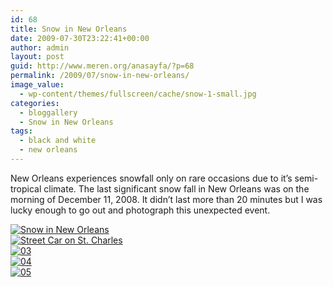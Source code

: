 ```yaml
---
id: 68
title: Snow in New Orleans
date: 2009-07-30T23:22:41+00:00
author: admin
layout: post
guid: http://www.meren.org/anasayfa/?p=68
permalink: /2009/07/snow-in-new-orleans/
image_value:
  - wp-content/themes/fullscreen/cache/snow-1-small.jpg
categories:
  - bloggallery
  - Snow in New Orleans
tags:
  - black and white
  - new orleans
---
```

New Orleans experiences snowfall only on rare occasions due to it&#8217;s semi-tropical climate. The last significant snow fall in New Orleans was on the morning of December 11, 2008. It didn&#8217;t last more than 20 minutes but I was lucky enough to go out and photograph this unexpected event.


<div id="ngg-image-61" class="ngg-gallery-thumbnail-box" style="width:100%;" >
<div class="ngg-gallery-thumbnail" >
<a href="{{ site.baseurl }}/images/snow-in-new-orleans-snow-1-small.jpg" title="Snow in New Orleans" rel="lightbox[set_6]" >
<img title="Snow in New Orleans" alt="Snow in New Orleans" src="{{ site.baseurl }}/images/snow-in-new-orleans-snow-1-small.jpg" >
</a>
</div>
</div>


 
<div id="ngg-image-62" class="ngg-gallery-thumbnail-box" style="width:100%;" >
<div class="ngg-gallery-thumbnail" >
<a href="{{ site.baseurl }}/images/snow-in-new-orleans-snow-2-small.jpg" title="Street Car on St. Charles" rel="lightbox[set_6]" >
<img title="Street Car on St. Charles" alt="Street Car on St. Charles" src="{{ site.baseurl }}/images/snow-in-new-orleans-snow-2-small.jpg" >
</a>
</div>
</div>


 
<div id="ngg-image-63" class="ngg-gallery-thumbnail-box" style="width:100%;" >
<div class="ngg-gallery-thumbnail" >
<a href="{{ site.baseurl }}/images/snow-in-new-orleans-snow-3-small.jpg" title="03" rel="lightbox[set_6]" >
<img title="03" alt="03" src="{{ site.baseurl }}/images/snow-in-new-orleans-snow-3-small.jpg" >
</a>
</div>
</div>


 
<div id="ngg-image-64" class="ngg-gallery-thumbnail-box" style="width:100%;" >
<div class="ngg-gallery-thumbnail" >
<a href="{{ site.baseurl }}/images/snow-in-new-orleans-snow-4-small.jpg" title="04" rel="lightbox[set_6]" >
<img title="04" alt="04" src="{{ site.baseurl }}/images/snow-in-new-orleans-snow-4-small.jpg" >
</a>
</div>
</div>


 
<div id="ngg-image-65" class="ngg-gallery-thumbnail-box" style="width:100%;" >
<div class="ngg-gallery-thumbnail" >
<a href="{{ site.baseurl }}/images/snow-in-new-orleans-snow-5-small.jpg" title="05" rel="lightbox[set_6]" >
<img title="05" alt="05" src="{{ site.baseurl }}/images/snow-in-new-orleans-snow-5-small.jpg" >
</a>
</div>
</div>


